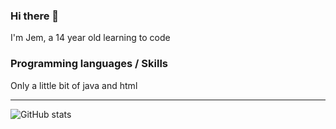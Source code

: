 ### Hi there 👋

I'm Jem, a 14 year old learning to code

### Programming languages / Skills
Only a little bit of java and html

<hr>

![GitHub stats](https://github-readme-stats.vercel.app/api?username=Chef&show_icons=true&title_color=fff&icon_color=79ff97&text_color=9f9f9f&bg_color=151515)
